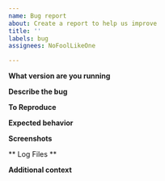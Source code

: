 ```yaml
---
name: Bug report
about: Create a report to help us improve
title: ''
labels: bug
assignees: NoFoolLikeOne

---
```


**What version are you running**


**Describe the bug**
<!-- A clear and concise description of what the bug is.-->

**To Reproduce**
<!-- Steps to reproduce the behavior:-->

**Expected behavior**
<!-- A clear and concise description of what you expected to happen.-->

**Screenshots**
<!-- If applicable, add screenshots to help explain your problem.-->

** Log Files **
<!-- Look for error messages in AppData\Local\Temp\EDMarketConnector.log-->

**Additional context**
<!-- Add any other context about the problem here.-->
